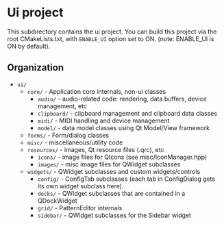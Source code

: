 
# Ui project

This subdirectory contains the ui project. You can build this project via the
root CMakeLists.txt, with `ENABLE_UI` option set to ON. (note: ENABLE_UI is ON
by default).

## Organization

* `ui/`
  * `core/` - Application core internals, non-ui classes
    * `audio/` - audio-related code: rendering, data buffers, device management, etc
    * `clipboard/` - clipboard management and clipboard data classes
    * `midi/` - MIDI handling and device management
    * `model/` - data model classes using Qt Model/View framework
  * `forms/` - Form/dialog classes
  * `misc/` - miscellaneous/utility code
  * `resources/` - images, Qt resource files (.qrc), etc
    * `icons/` - image files for QIcons (see misc/IconManager.hpp)
    * `images/` - misc image files for QWidget subclasses
  * `widgets/` - QWidget subclasses and custom widgets/controls
    * `config/` - ConfigTab subclasses (each tab in ConfigDialog gets its own
                  widget subclass here).
    * `docks/` - QWidget subclasses that are contained in a QDockWidget
    * `grid/` - PatternEditor internals
    * `sidebar/` - QWidget subclasses for the Sidebar widget

